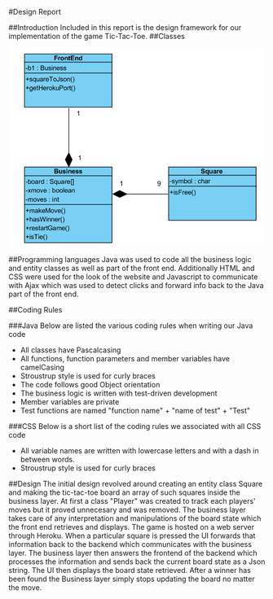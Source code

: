 #Design Report

##Introduction
Included in this report is the design framework for our implementation of the game Tic-Tac-Toe.
##Classes

![Class Diagram](https://github.com/titanicfloatnone/ticTac/blob/markdownFiles/docs/ClassDiagram.png)

##Programming languages
Java was used to code all the business logic and entity classes as well as part of the front end. Additionally HTML and CSS were used for the look of the website and Javascript to communicate with Ajax which was used to detect clicks and forward info back to the Java part of the front end.

##Coding Rules

###Java
Below are listed the various coding rules when writing our Java code
* All classes have Pascalcasing
* All functions, function parameters and member variables have camelCasing
* Stroustrup style is used for curly braces
* The code follows good Object orientation
* The business logic is written with test-driven development
* Member variables are private
* Test functions are named "function name" + "name of test" + "Test"

###CSS
Below is a short list of the coding rules we associated with all CSS code
* All variable names are written with lowercase letters and with a dash in between words.
* Stroustrup style is used for curly braces


##Design
The initial design revolved around creating an entity class Square and making the tic-tac-toe board an array of such squares inside the business layer. At first a class "Player" was created to track each players' moves but it proved unnecesary and was removed. The business layer takes care of any interpretation and manipulations of the board state which the front end retrieves and displays. The game is hosted on a web server through Heroku. When a particular square is pressed the UI forwards that information back to the backend which communicates with the business layer. The business layer then answers the frontend of the backend which processes the information and sends back the current board state as a Json string. The UI then displays the board state retrieved. After a winner has been found the Business layer simply stops updating the board no matter the move.
